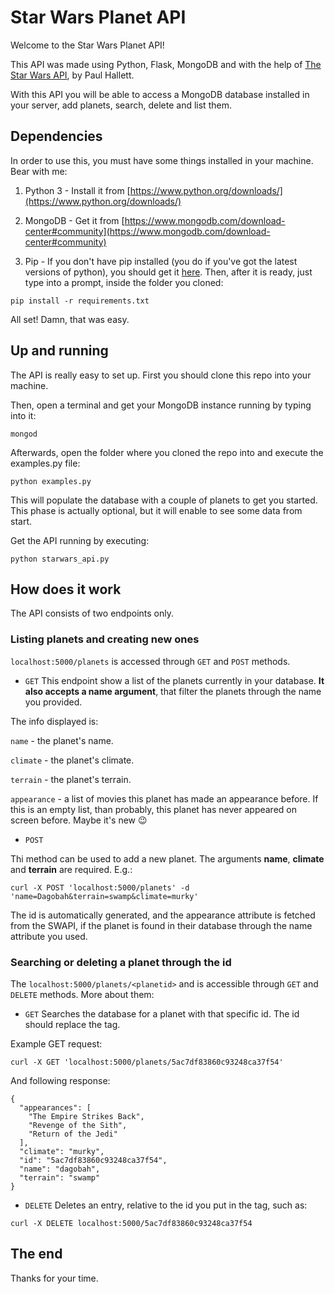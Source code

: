 # Star Wars Planet API
Welcome to the Star Wars Planet API!

This API was made using Python, Flask, MongoDB and with the help of [The Star Wars API](https://swapi.co/ "The Star Wars API"), by Paul Hallett.

With this API you will be able to access a MongoDB database installed in your server, add planets, search, delete and list them.

## Dependencies
In order to use this, you must have some things installed in your machine.  Bear with me:

1. Python 3 - Install it from [https://www.python.org/downloads/](https://www.python.org/downloads/)

2. MongoDB - Get it from [https://www.mongodb.com/download-center#community](https://www.mongodb.com/download-center#community)

3. Pip -  If you don't have pip installed (you do if you've got the latest versions of python), you should get it [here](https://pip.pypa.io/en/stable/installing/ "here"). Then, after it is ready, just type into a prompt, inside the folder you cloned:
```
pip install -r requirements.txt
```

All set! Damn, that was easy.

## Up and running

The API is really easy to set up. First you should clone this repo into your machine.

Then, open a terminal and get your MongoDB instance running by typing into it:
```
mongod
```

Afterwards, open the folder where you cloned the repo into and execute the examples.py file:
```
python examples.py
```

This will populate the database with a couple of planets to get you started. This phase is actually optional, but it will enable to see some data from start.

Get the API running by executing:
```
python starwars_api.py
```
## How does it work

The API consists of two endpoints only.

### Listing planets and creating new ones

`localhost:5000/planets` is accessed through `GET` and `POST` methods.

- `GET`
This endpoint show a list of the planets currently in your database. **It also accepts a name argument**, that filter the planets through the name you provided.

The info displayed is:

`name` - the planet's name.

`climate` - the planet's climate.

`terrain` - the planet's terrain.

`appearance` - a list of movies this planet has made an appearance before. If this is an empty list, than probably, this planet has never appeared on screen before. Maybe it's new 😉

- `POST`

Thi method can be used to add a new planet. The arguments **name**, **climate** and **terrain** are required.
E.g.:
```
curl -X POST 'localhost:5000/planets' -d 'name=Dagobah&terrain=swamp&climate=murky'
```
The id is automatically generated, and the appearance attribute is fetched from the SWAPI, if the planet is found in their database through the name attribute you used.


### Searching or deleting a planet through the id

The `localhost:5000/planets/<planetid>` and is accessible through `GET` and `DELETE` methods. More about them:

- `GET`
Searches the database for a planet with that specific id. The id should replace the <planetid> tag.

Example GET request:
```
curl -X GET 'localhost:5000/planets/5ac7df83860c93248ca37f54'
```
And following response:
```
{
  "appearances": [
    "The Empire Strikes Back",
    "Revenge of the Sith",
    "Return of the Jedi"
  ],
  "climate": "murky",
  "id": "5ac7df83860c93248ca37f54",
  "name": "dagobah",
  "terrain": "swamp"
}
```

- `DELETE`
Deletes an entry, relative to the id you put in the <planetid> tag, such as:
```
curl -X DELETE localhost:5000/5ac7df83860c93248ca37f54
```

## The end
Thanks for your time.
